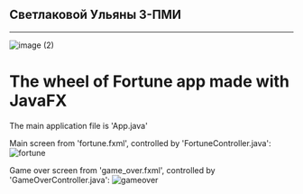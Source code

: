 ## Светлаковой Ульяны 3-ПМИ

--------

![image (2)](https://github.com/TheJuliana/JavaCourse/assets/62110361/c705dbd6-bd2b-448b-899d-17342cf4acb0)

# The wheel of Fortune app made with JavaFX
The main application file is 'App.java'

Main screen from 'fortune.fxml', controlled by 'FortuneController.java':
![fortune](https://github.com/TheJuliana/JavaCourse/assets/62110361/f2da4e2d-deb3-4dec-b90c-571ee0f51659)

Game over screen from 'game_over.fxml', controlled by 'GameOverController.java':
![gameover](https://github.com/TheJuliana/JavaCourse/assets/62110361/3845ccfc-21bc-4bb5-bf69-c5dc3f19a52e)
